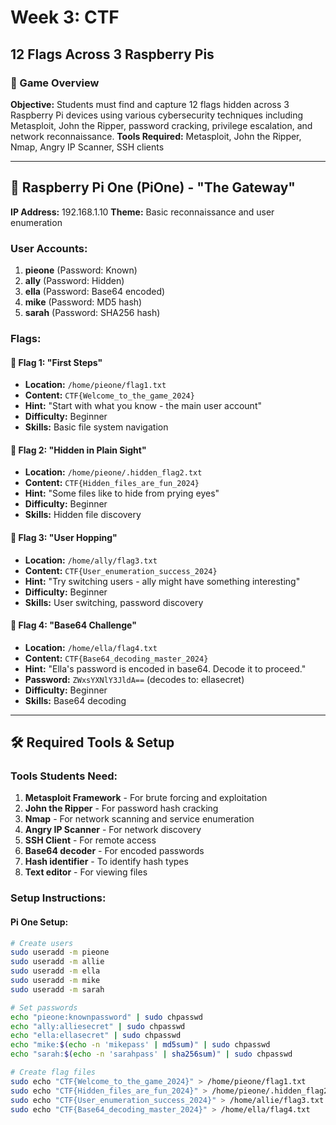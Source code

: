 # Week 3: CTF

## 12 Flags Across 3 Raspberry Pis

### 🎯 Game Overview

**Objective:** Students must find and capture 12 flags hidden across 3 Raspberry Pi devices using various cybersecurity techniques including Metasploit, John the Ripper, password cracking, privilege escalation, and network reconnaissance.
**Tools Required:** Metasploit, John the Ripper, Nmap, Angry IP Scanner, SSH clients

---

## 🥧 Raspberry Pi One (PiOne) - "The Gateway"
**IP Address:** 192.168.1.10
**Theme:** Basic reconnaissance and user enumeration

### User Accounts:
1. **pieone** (Password: Known)
2. **ally** (Password: Hidden)
3. **ella** (Password: Base64 encoded)
4. **mike** (Password: MD5 hash)
5. **sarah** (Password: SHA256 hash)

### Flags:

#### 🏁 Flag 1: "First Steps"
- **Location:** `/home/pieone/flag1.txt`
- **Content:** `CTF{Welcome_to_the_game_2024}`
- **Hint:** "Start with what you know - the main user account"
- **Difficulty:** Beginner
- **Skills:** Basic file system navigation

#### 🏁 Flag 2: "Hidden in Plain Sight"
- **Location:** `/home/pieone/.hidden_flag2.txt`
- **Content:** `CTF{Hidden_files_are_fun_2024}`
- **Hint:** "Some files like to hide from prying eyes"
- **Difficulty:** Beginner
- **Skills:** Hidden file discovery

#### 🏁 Flag 3: "User Hopping"
- **Location:** `/home/ally/flag3.txt`
- **Content:** `CTF{User_enumeration_success_2024}`
- **Hint:** "Try switching users - ally might have something interesting"
- **Difficulty:** Beginner
- **Skills:** User switching, password discovery

#### 🏁 Flag 4: "Base64 Challenge"
- **Location:** `/home/ella/flag4.txt`
- **Content:** `CTF{Base64_decoding_master_2024}`
- **Hint:** "Ella's password is encoded in base64. Decode it to proceed."
- **Password:** `ZWxsYXNlY3JldA==` (decodes to: ellasecret)
- **Difficulty:** Beginner
- **Skills:** Base64 decoding

---

## 🛠️ Required Tools & Setup

### Tools Students Need:
1. **Metasploit Framework** - For brute forcing and exploitation
2. **John the Ripper** - For password hash cracking
3. **Nmap** - For network scanning and service enumeration
4. **Angry IP Scanner** - For network discovery
5. **SSH Client** - For remote access
6. **Base64 decoder** - For encoded passwords
7. **Hash identifier** - To identify hash types
8. **Text editor** - For viewing files

### Setup Instructions:

#### Pi One Setup:
```bash
# Create users
sudo useradd -m pieone
sudo useradd -m allie
sudo useradd -m ella
sudo useradd -m mike
sudo useradd -m sarah

# Set passwords
echo "pieone:knownpassword" | sudo chpasswd
echo "ally:alliesecret" | sudo chpasswd
echo "ella:ellasecret" | sudo chpasswd
echo "mike:$(echo -n 'mikepass' | md5sum)" | sudo chpasswd
echo "sarah:$(echo -n 'sarahpass' | sha256sum)" | sudo chpasswd

# Create flag files
sudo echo "CTF{Welcome_to_the_game_2024}" > /home/pieone/flag1.txt
sudo echo "CTF{Hidden_files_are_fun_2024}" > /home/pieone/.hidden_flag2.txt
sudo echo "CTF{User_enumeration_success_2024}" > /home/allie/flag3.txt
sudo echo "CTF{Base64_decoding_master_2024}" > /home/ella/flag4.txt
```

